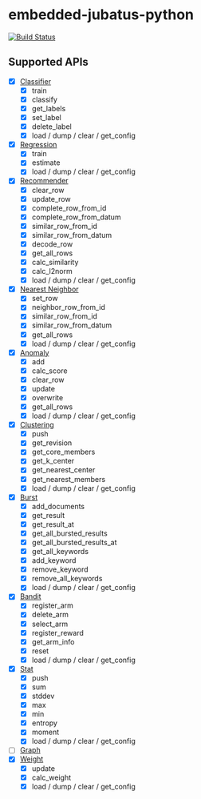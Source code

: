 # embedded-jubatus-python

[![Build Status](https://travis-ci.org/kazuki/embedded-jubatus-python.svg?branch=refactoring)](https://travis-ci.org/kazuki/embedded-jubatus-python)

## Supported APIs

- [X] [Classifier](http://jubat.us/ja/api_classifier.html)
  - [X] train
  - [X] classify
  - [X] get_labels
  - [X] set_label
  - [X] delete_label
  - [X] load / dump / clear / get_config
- [X] [Regression](http://jubat.us/ja/api_regression.html)
  - [X] train
  - [X] estimate
  - [X] load / dump / clear / get_config
- [X] [Recommender](http://jubat.us/ja/api_recommender.html)
  - [X] clear_row
  - [X] update_row
  - [X] complete_row_from_id
  - [X] complete_row_from_datum
  - [X] similar_row_from_id
  - [X] similar_row_from_datum
  - [X] decode_row
  - [X] get_all_rows
  - [X] calc_similarity
  - [X] calc_l2norm
  - [X] load / dump / clear / get_config
- [X] [Nearest Neighbor](http://jubat.us/ja/api_nearest_neighbor.html)
  - [X] set_row
  - [X] neighbor_row_from_id
  - [X] similar_row_from_id
  - [X] similar_row_from_datum
  - [X] get_all_rows
  - [X] load / dump / clear / get_config
- [X] [Anomaly](http://jubat.us/ja/api_anomaly.html)
  - [X] add
  - [X] calc_score
  - [X] clear_row
  - [X] update
  - [X] overwrite
  - [X] get_all_rows
  - [X] load / dump / clear / get_config
- [X] [Clustering](http://jubat.us/ja/api_clustering.html)
  - [X] push
  - [X] get_revision
  - [X] get_core_members
  - [X] get_k_center
  - [X] get_nearest_center
  - [X] get_nearest_members
  - [X] load / dump / clear / get_config
- [X] [Burst](http://jubat.us/ja/api_burst.html)
  - [X] add_documents
  - [X] get_result
  - [X] get_result_at
  - [X] get_all_bursted_results
  - [X] get_all_bursted_results_at
  - [X] get_all_keywords
  - [X] add_keyword
  - [X] remove_keyword
  - [X] remove_all_keywords
  - [X] load / dump / clear / get_config
- [X] [Bandit](http://jubat.us/ja/api_bandit.html)
  - [X] register_arm
  - [X] delete_arm
  - [X] select_arm
  - [X] register_reward
  - [X] get_arm_info
  - [X] reset
  - [X] load / dump / clear / get_config
- [X] [Stat](http://jubat.us/ja/api_stat.html)
  - [X] push
  - [X] sum
  - [X] stddev
  - [X] max
  - [X] min
  - [X] entropy
  - [X] moment
  - [X] load / dump / clear / get_config
- [ ] [Graph](http://jubat.us/ja/api_graph.html)
- [X] [Weight](http://jubat.us/ja/api_weight.html)
  - [X] update
  - [X] calc_weight
  - [X] load / dump / clear / get_config

